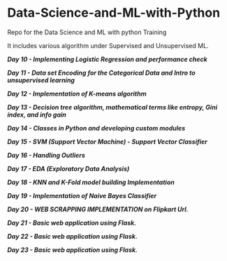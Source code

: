 # Data-Science-and-ML-with-Python
Repo for the Data Science and ML with python Training

It includes various algorithm under Supervised and Unsupervised ML.

***Day 10 - Implementing Logistic Regression and performance check***

***Day 11 - Data set Encoding for the Categorical Data and Intro to unsupervised learning***

***Day 12 - Implementation of K-means algorithm***

***Day 13 - Decision tree algorithm, mathematical terms like entropy, Gini index, and info gain***

***Day 14 - Classes in Python and developing custom modules***

***Day 15 - SVM (Support Vector Machine) - Support Vector Classifier***

***Day 16 - Handling Outliers***

***Day 17 - EDA (Exploratory Data Analysis)***

***Day 18 - KNN and K-Fold model building Implementation***

***Day 19 - Implementation of Naive Bayes Classifier***

***Day 20 - WEB SCRAPPING IMPLEMENTATION on Flipkart Url.***

***Day 21 - Basic web application using Flask.***

***Day 22 - Basic web application using Flask.***

***Day 23 - Basic web application using Flask.***
